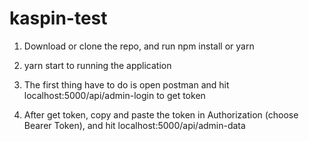 # kaspin-test

1. Download or clone the repo, and run npm install or yarn

2. yarn start to running the application

3. The first thing have to do is open postman and hit localhost:5000/api/admin-login to get token

4. After get token, copy and paste the token in Authorization (choose Bearer Token), and hit localhost:5000/api/admin-data
